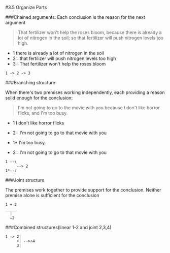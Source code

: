 #3.5 Organize Parts

###Chained arguments: Each conclusion is the reason for the next argument

> That fertilizer won't help the roses bloom,
because there is already a lot of nitrogen in the soil;
so that fertilizer will push nitrogen levels too high.

- 1 there is already a lot of nitrogen in the soil
- 2∴ that fertilizer will push nitrogen levels too high
- 3∴ That fertilizer won't help the roses bloom

```
1 -> 2 -> 3
```

###Branching structure

When there's two premises working independently, each providing a reason solid enough for the conclusion:

> I'm not going to go to the movie with you because I don't like horror flicks, and I'm too busy.

- 1 I don't like horror flicks
- 2∴  I'm not going to go to that movie with you

- 1* I'm too busy.
- 2∴ I'm not going to go to that movie with you

```
1 --\
     --> 2
1*--/
```

###Joint structure

The premises work together to provide support for the conclusion. Neither premise alone is sufficient for the conclusion

```
1 + 2
_____
  |
  ∴2
```

###Combined structures(linear 1-2 and joint 2,3,4)

```
1 -> 2|
     +| -->∴4 
     3|
```
